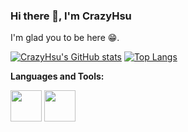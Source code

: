 ### Hi there 👋, I'm CrazyHsu
I'm glad you to be here :grin:. 

[![CrazyHsu's GitHub stats](https://github-readme-stats.vercel.app/api?username=CrazyHsu&bg_color=45,E74C3C,9B59B6&title_color=ffffff&text_color=ffffff)](https://github.com/CrazyHsu/CrazyHsu)
[![Top Langs](https://github-readme-stats.vercel.app/api/top-langs/?username=CrazyHsu&bg_color=45,E74C3C,9B59B6&title_color=ffffff&text_color=ffffff&layout=compact)](https://github.com/CrazyHsu/CrazyHsu)

**Languages and Tools:**  

<code><img height="50" src="https://cdn.jsdelivr.net/npm/programming-languages-logos/src/python/python.png"></code>
<code><img height="50" src="https://cdn.jsdelivr.net/npm/programming-languages-logos/src/r/r.png"></code>


<!--
**CrazyHsu/CrazyHsu** is a ✨ _special_ ✨ repository because its `README.md` (this file) appears on your GitHub profile.

Here are some ideas to get you started:

- 🔭 I’m currently working on ...
- 🌱 I’m currently learning ...
- 👯 I’m looking to collaborate on ...
- 🤔 I’m looking for help with ...
- 💬 Ask me about ...
- 📫 How to reach me: ...
- 😄 Pronouns: ...
- ⚡ Fun fact: ...
-->
